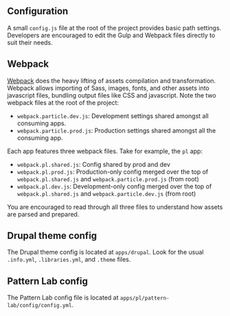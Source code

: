 ## Configuration

A small `config.js` file at the root of the project provides basic path settings. Developers are encouraged to edit the Gulp and Webpack files directly to suit their needs.

## Webpack

[Webpack](https://webpack.js.org/) does the heavy lifting of assets compilation and transformation. Webpack allows importing of Sass, images, fonts, and other assets into javascript files, bundling output files like CSS and javascript. Note the two webpack files at the root of the project:

- `webpack.particle.dev.js`: Development settings shared amongst all consuming apps.
- `webpack.particle.prod.js`: Production settings shared amongst all the consuming app.

Each app features three webpack files. Take for example, the `pl` app:

- `webpack.pl.shared.js`: Config shared by prod and dev
- `webpack.pl.prod.js`: Production-only config merged over the top of `webpack.pl.shared.js` and `webpack.particle.prod.js` (from root)
- `webpack.pl.dev.js`: Development-only config merged over the top of `webpack.pl.shared.js` and `webpack.particle.dev.js` (from root)

You are encouraged to read through all three files to understand how assets are parsed and prepared.

## Drupal theme config

The Drupal theme config is located at `apps/drupal`. Look for the usual `.info.yml`, `.libraries.yml`, and `.theme` files.

## Pattern Lab config

The Pattern Lab config file is located at `apps/pl/pattern-lab/config/config.yml`.

